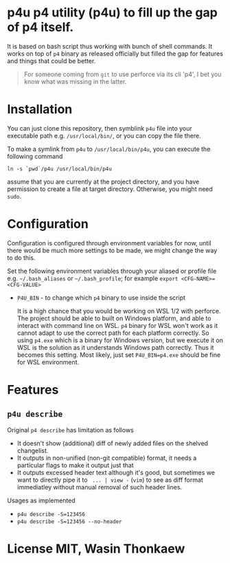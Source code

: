 # p4u p4 utility (p4u) to fill up the gap of p4 itself.

It is based on bash script thus working with bunch of shell commands.  It works
on top of `p4` binary as released officially but filled the gap for features and
things that could be better.

> For someone coming from `git` to use perforce via its cli 'p4', I bet you know
> what was missing in the latter.

# Installation

You can just clone this repository, then symblink `p4u` file into your executable
path e.g. `/usr/local/bin/`, or you can copy the file there.

To make a symlink from `p4u` to `/usr/local/bin/p4u`, you can execute the following
command

```
ln -s `pwd`/p4u /usr/local/bin/p4u
```

assume that you are currently at the project directory, and you have permission
to create a file at target directory. Otherwise, you might need `sudo`.

# Configuration

Configuration is configured through environment variables for now, until there
would be much more settings to be made, we might change the way to do this.

Set the following environment variables through your aliased or profile file
e.g. `~/.bash_aliases` or `~/.bash_profile`; for example `export
<CFG-NAME>=<CFG-VALUE>`

* `P4U_BIN` - to change which `p4` binary to use inside the script

  It is a high chance that you would be working on WSL 1/2 with perforce. The
  project should be able to built on Windows platform, and able to interact with
  command line on WSL. `p4` binary for WSL won't work as it cannot adapt to use
  the correct path for each platform correctly. So using `p4.exe` which is a
  binary for Windows version, but we execute it on WSL is the solution as it
  understands Windows path correctly. Thus it becomes this setting. Most likely,
  just set `P4U_BIN=p4.exe` should be fine for WSL environment.

# Features

## `p4u describe`

Original `p4 describe` has limitation as follows

* It doesn't show (additional) diff of newly added files on the shelved
  changelist.
* It outputs in non-unified (non-git compatible) format, it needs a particular
  flags to make it output just that
* It outputs excessed header text although it's good, but sometimes we want to
  directly pipe it to ` ... | view -` (`vim`) to see as diff format immediatley
without manual removal of such header lines.

Usages as implemented

* `p4u describe -S=123456`
* `p4u describe -S=123456 --no-header`

# License MIT, Wasin Thonkaew
